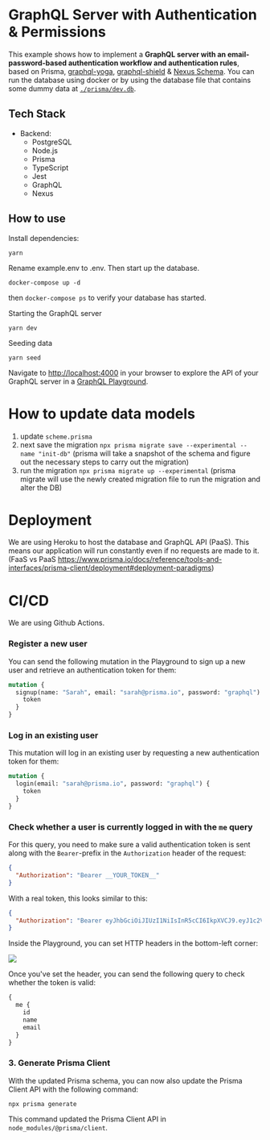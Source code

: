 # GraphQL Server with Authentication & Permissions

This example shows how to implement a **GraphQL server with an email-password-based authentication workflow and authentication rules**, based on Prisma, [graphql-yoga](https://github.com/prisma/graphql-yoga), [graphql-shield](https://github.com/maticzav/graphql-shield) & [Nexus Schema](https://nxs.li/components/standalone/schema). You can run the database using docker or by using the database file that contains some dummy data at [`./prisma/dev.db`](./prisma/dev.db).

## Tech Stack

- Backend:
  - PostgreSQL
  - Node.js
  - Prisma
  - TypeScript
  - Jest
  - GraphQL
  - Nexus

## How to use


Install dependencies:

```
yarn
```


Rename example.env to .env. Then start up the database.

```
docker-compose up -d
```
then `docker-compose ps` to verify your database has started.

Starting the GraphQL server

```
yarn dev
```

Seeding data
```
yarn seed
```

Navigate to [http://localhost:4000](http://localhost:4000) in your browser to explore the API of your GraphQL server in a [GraphQL Playground](https://github.com/prisma/graphql-playground).


# How to update data models

1) update `scheme.prisma`
2) next save the migration `npx prisma migrate save --experimental --name "init-db"` (prisma will take a snapshot of the schema and figure out the necessary steps to carry out the migration)
3) run the migration `npx prisma migrate up --experimental` (prisma migrate will use the newly created migration file to run the migration and alter the DB)


# Deployment

We are using Heroku to host the database and GraphQL API (PaaS).
This means our application will run constantly even if no requests are made to it. (FaaS vs PaaS https://www.prisma.io/docs/reference/tools-and-interfaces/prisma-client/deployment#deployment-paradigms)

# CI/CD

We are using Github Actions.

### Register a new user

You can send the following mutation in the Playground to sign up a new user and retrieve an authentication token for them:

```graphql
mutation {
  signup(name: "Sarah", email: "sarah@prisma.io", password: "graphql") {
    token
  }
}
```

### Log in an existing user

This mutation will log in an existing user by requesting a new authentication token for them:

```graphql
mutation {
  login(email: "sarah@prisma.io", password: "graphql") {
    token
  }
}
```

### Check whether a user is currently logged in with the `me` query

For this query, you need to make sure a valid authentication token is sent along with the `Bearer`-prefix in the `Authorization` header of the request:

```json
{
  "Authorization": "Bearer __YOUR_TOKEN__"
}
```

With a real token, this looks similar to this:

```json
{
  "Authorization": "Bearer eyJhbGciOiJIUzI1NiIsInR5cCI6IkpXVCJ9.eyJ1c2VySWQiOiJjanAydHJyczFmczE1MGEwM3kxaWl6c285IiwiaWF0IjoxNTQzNTA5NjY1fQ.Vx6ad6DuXA0FSQVyaIngOHYVzjKwbwq45flQslnqX04"
}
```

Inside the Playground, you can set HTTP headers in the bottom-left corner:

![](https://imgur.com/ToRcCTj.png)

Once you've set the header, you can send the following query to check whether the token is valid:

```graphql
{
  me {
    id
    name
    email
  }
}
```

### 3. Generate Prisma Client

With the updated Prisma schema, you can now also update the Prisma Client API with the following command:

```
npx prisma generate
```

This command updated the Prisma Client API in `node_modules/@prisma/client`.

